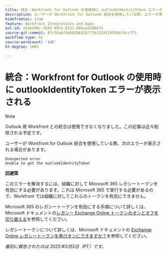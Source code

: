 ```yaml
---
title: 統合：Workfront for Outlook の使用時に outlookIdentityToken エラーが表示される
description: ユーザーが Workfront for Outlook 統合を使用している際、エラーが表示される場合があります。
hidefromtoc: true
feature: Workfront Integrations and Apps
exl-id: a5abe90c-4583-467e-8131-60bead300673
source-git-commit: 87c56abf4a5020632877263329f1455bbf4cc7f3
workflow-type: ht
source-wordcount: '145'
ht-degree: 100%

---
```


# 統合：Workfront for Outlook の使用時に outlookIdentityToken エラーが表示される

>[!NOTE]
>
>Outlook 用 Workfront との統合は使用できなくなりました。この記事は近々削除される予定です。

ユーザーが Workfront for Outlook 統合を使用している際、次のエラーが表示される場合があります。

```
Unexpected error
Unable to get the outlookIdentityToken
```

**回避策**


このエラーを解決するには、組織に対して Microsoft 365 レガシートークンを有効にする必要があります。これは Microsoft 365 で実行する必要があるので、Workfront では組織に対してこれらのトークンを有効にできません。

Microsoft 365 のレガシートークンを有効にする手順について詳しくは、Microsoft ドキュメントの[レガシー Exchange Online トークンのオンとオフを切り替える](https://learn.microsoft.com/ja-jp/office/dev/add-ins/outlook/turn-exchange-tokens-on-off)を参照してください。

レガシートークンについて詳しくは、Microsoft ドキュメントの [Exchange Online レガシートークンを再びオンにできますか？](https://learn.microsoft.com/ja-jp/office/dev/add-ins/outlook/faq-nested-app-auth-outlook-legacy-tokens#can-i-turn-exchange-online-legacy-tokens-back-on)を参照してください。


_最初に報告されたのは 2025年3月3日（PT）です。_
